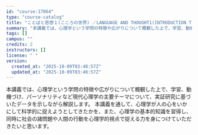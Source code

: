 ```yaml
---
id: "course:17064"
type: "course-catalog"
title: "ことばと思想１(こころの世界) ／LANGUAGE AND THOUGHT1(INTRODUCTION TO PSYCHOLOGY)"
summary: "本講義では、心理学という学問の特徴や広がりについて概観した上で、学習、動機づけ、パーソナリティなど現代心理学の主要テーマについて、実証研究に基づいたデータを示しながら解説します。 本講義を通して、心理学が人の心をいかにして科学的に捉えようと…"
tags: []
campus: ""
credits: 2
instructors: []
license: " "
version:
  created_at: "2025-10-09T03:48:57Z"
  updated_at: "2025-10-09T03:48:57Z"
---
```


本講義では、心理学という学問の特徴や広がりについて概観した上で、学習、動機づけ、パーソナリティなど現代心理学の主要テーマについて、実証研究に基づいたデータを示しながら解説します。 本講義を通して、心理学が人の心をいかにして科学的に捉えようとしてきたかを、また、心理学の基本的知識を習得し、同時に社会の諸問題や人間の行動を心理学的視点で捉える力を身につけていただきたいと思います。
